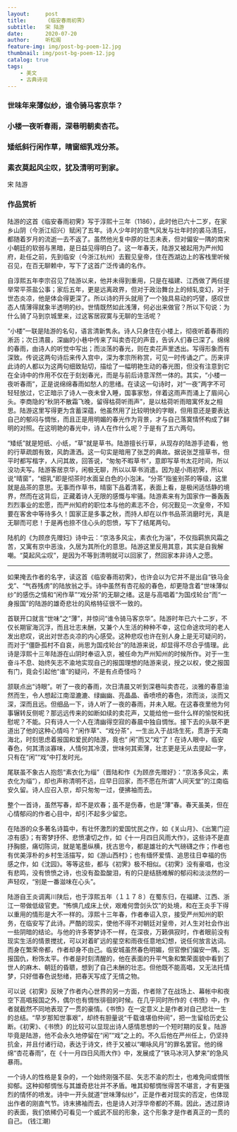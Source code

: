 ```yaml
---
layout:     post
title:      《临安春雨初霁》
subtitle:   宋 陆游
date:       2020-07-20
author:     听松阁
feature-img: img/post-bg-poem-12.jpg
thumbnail: img/post-bg-poem-12.jpg
catalog: true
tags:
    - 美文
    - 古典诗词
---
```


### 世味年来薄似纱，谁令骑马客京华？
### 小楼一夜听春雨，深巷明朝卖杏花。
### 矮纸斜行闲作草，晴窗细乳戏分茶。
### 素衣莫起风尘叹，犹及清明可到家。

宋 陆游

### 作品赏析


陆游的这首《临安春雨初霁》写于淳熙十三年（1186），此时他已六十二岁，在家乡山阴（今浙江绍兴）赋闲了五年。诗人少年时的意气风发与壮年时的裘马清狂，都随着岁月的流逝一去不返了。虽然他光复中原的壮志未表，但对偏安一隅的南宋小朝廷的软弱与黑暗，是日益见得明白了。这一年春天，陆游又被起用为严州知府，赴任之前，先到临安（今浙江杭州）去觐见皇帝，住在西湖边上的客栈里听候召见，在百无聊赖中，写下了这首广泛传诵的名作。

自淳熙五年李宗召见了陆游以来，他并未得到重用，只是在福建、江西做了两任提举常平茶盐公事；家后五年，更是远离政界，但对于政治舞台上的倾轧变幻，对于世态炎凉，他是体会得更深了。所以诗的开头就用了一个独具易动的巧譬，感叹世态人情薄得就象半透明的纱。世情既然如此浅薄，何必出来做官？所以下句说：为什么骑了马到京城里来，过这客居寂寞与无聊的生活呢？

“小楼”一联是陆游的名句，语言清新隽永。诗人只身住在小楼上，彻夜听着春雨的淅沥；次日清晨，深幽的小巷中传来了叫卖杏花的声音，告诉人们春已深了。绵绵的春雨，由诗人的听觉中写出；而淡荡的春光，则在卖花声里透出。写得形象而有深致。传说这两句诗后来传入宫中，深为孝宗所称赏，可见一时传诵之广。历来评此诗的人都以为这两句细致贴切，描绘了一幅明艳生动的春光图，但没有注意到它在全诗中的作用不仅在于刻划春光，而是与前后诗意浑然一体的。其实，“小楼一夜听春雨”，正是说绵绵春雨如愁人的思绪。在读这一句诗时，对“一夜”两字不可轻轻放过，它正暗示了诗人一夜未曾入睡，国事家愁，伴着这雨声而涌上了眉间心头。李商隐的“秋阴不散霜飞晚，留得枯荷听雨声”，是以枯荷听雨暗寓怀友之相思。陆游这里写得更为含蓄深蕴，他虽然用了比较明快的字眼，但用意还是要表达自己的郁闷与惆怅，而且正是用明媚的春光作为背景，才与自己落寞情怀构成了鲜明的对照。在这明艳的春光中，诗人在作什么呢？于是有了五六两句。

“矮纸”就是短纸、小纸，“草”就是草书。陆游擅长行草，从现存的陆游手迹看，他的行草疏朗有致，风韵潇洒。这一句实是暗用了张芝的典故。据说张芝擅草书，但平时都写楷字，人问其故，回答说，“匆匆不暇草书”，意即写草书太花时间，所以没功夫写。陆游客居京华，闲极无聊，所以以草书消遣。因为是小雨初霁，所以说“晴窗”，“细乳”即是彻茶时水面呈白色的小泡沫。“分茶”指鉴别茶的等级，这里就是品茶的意思。无事而作草书，晴窗下品着清茗，表面上看，是极闲适恬静的境界，然而在这背后，正藏着诗人无限的感慨与牢骚。陆游素来有为国家作一番轰轰烈烈事业的宏愿，而严州知府的职位本与他的素志不合，何况觐见一次皇帝，不知要在客舍中等待多久！国家正是多事之秋，而持人却在以作书品茶消磨时光，真是无聊而可悲！于是再也捺不住心头的怨愤，写下了结尾两句。

陆机的《为顾彦先赠妇》诗中云：“京洛多风尘，素衣化为淄”，不仅指羁旅风霜之苦，又寓有京中恶浊，久居为其所化的意思。陆游这里反用其意，其实是自我解嘲。“莫起风尘叹”，是因为不等到清明就可以回家了，然回家本非诗人之愿。

---------------------------------

如果掩去作者的名字，读这首《临安春雨初霁》，也许会以为它并不是出自“铁马金戈”、“气吞残虏”的陆放翁之手。诗中虽然有杏花般的春色，却更隐含着“世味薄似纱”的感伤之情和“闲作草”“戏分茶”的无聊之绪。这是与高唱着“为国戍轮台”而“一身报国”的陆游的雄奇悲壮的风格特征很不一致的。



首联开口就言“世味”之“薄”，并惊问“谁令骑马客京华”。陆游时年已六十二岁，不仅长期宦海沉浮，而且壮志未酬，又兼个人生活的种种不幸，这位命途坎坷的老人发出悲叹，说出对世态炎凉的内心感受。这种悲叹也许在别人身上是无可疑问的，而对于“僵卧孤村不自哀，尚思为国戍轮台”的陆游来说，却显得不尽合乎情理。此诗是淳熙十三年陆游在山阴时奉诏入京，被任命为严州知州的时候所作。对于一生奋斗不息、始终矢志不渝地实现自己的报国理想的陆游来说，授之以权，使之报国有门，竟会引起他“谁”的疑问，不是有点奇怪吗？



颔联点出“诗眼”。听了一夜的春雨，次日清晨又听到深巷叫卖杏花，淡雅的春意油然而生，令人想起江南湿漉漉、绿幽幽、亮晶晶、香喷喷的春色，浓而淡，淡而又深，深而且远。但细品一下，诗人听了一夜的春雨，并未入眠。在这春夜里他为何事辗转反侧呢？那远远传来的如断如续的卖花声，又能给他一些什么样的愉悦和抚慰呢？不能。只有诗人一个人在清幽得空寂的春晨中独自惆怅。接下去的头联不更道出了他的这种心情吗？“闲作草”、“戏分茶”，一生出入于战场生死，贯游于天南海北，时刻思虑着报国和爱民的陆游，竟也“ 闲”而又“戏”了！在诗人眼中，临安春色，何其清淡寡味，人情何其冷漠，世味何其索薄，壮志更是无从去提起一字，只有在“闲”“戏”中打发时光。



尾联虽不象古人抱怨“素衣化为缁”（晋陆和作《为顾彦先赠好》：“京洛多风尘，素衣化为缁”），却也声称清明不远，应早日回家，而不愿在所谓“人间天堂”的江南临安久留。诗人应召入京，却只匆匆一过，便拂袖而去。



整个一首诗，虽然写春，却不是欢春；虽不是伤春，也是“薄”春。春天虽美，但在心情郁闷的作者心目中，却引不起多少留恋。



在陆游的众多著名诗篇中，有壮怀激烈的爱国忧民之作，如《关山月》、《出篱门迎凉有感》；有寄梦抒怀、悲愤凄切之作，如《十一月四日风雨大作》，这些诗不是直抒胸臆，痛切陈词，就是笔墨纵横，抚古思今，都是雄壮的大气磅礴之作；作者也有优美淳朴的乡村生活描写，如《游山西村》；也有缅怀爱情、追思往日幸福的伤感之作，如《沈园》。等等这些，都与《初霁》极不相似。《初霁》没有豪唱，也没有悲鸣，没有愤愤之诗，也没有盈盈酸泪，有的只是结肠难解的郁闷和淡淡然的一声轻叹，“别是一番滋味在心头”。



陆游自王炎调离川陕后，也于淳熙五年（１１７８）在蜀东归，在福建、江西、浙江一带做低级官吏。“怖惧几成床上伏，艰难何啻剑头饮”的处境，和在王炎手下得以重用的情形是大不一样的。淳熙十三年春，作者奉诏入京，接受严州知州的职务，在临安写了此诗。严酷的现实，使他不得不对朝廷对皇帝，对人生对社会作出一些阴暗的结论。与他的许多寄梦诗不一样，在深夜，万籁俱寂时，作者眼前没有现实生活的情景搅扰，可以对着旷远的星空和雨夜任意地幻想，说任何放言达词。而身在繁荣帝都，作者却身不由己。临安城虽然春色明媚，但官僚们偏安一隅，忘报国仇，粉饰太平。作者是时刻清醒的，他在表面的升平气象和繁荣面貌中看到了世人的麻木、朝廷的昏聩，想到了自己未酬的壮志。但他既不能高唱，又无法托情梦，只好借春色说愁绪，把春天写成了无情之物。



可以说《初霁》反映了作者内心世界的另一方面，作者除了在战场上、幕帐中和夜空下高唱报国之外，偶尔也有惆怅徘徊的时候。在几乎同时所作的《书愤》中，作者就截然不同地表现了一贯的豪情。《书愤》在一定意义上是作者对自己悲壮一生的总结。“早岁那知世事艰”，却终有胆量说“千载谁堪伯仲间”，把一生留给历史公断。《初霁》、《书愤》的比较可以显现出诗人感情思想的一个短时期的反复。陆游毕竟是陆游，他不会永久地停留在“闲”“戏”之上的。不久后他在严州任上，仍坚持抗金，并且付诸行动，表达于诗文，终于又被以“嘲咏风月”的罪名罢官。他的绵绵“杏花春雨”，在《十一月四日风雨大作》中，发展成了“铁马冰河入梦来”的急风暴雨。



一个诗人的性格是复杂的，一个始终刚强不屈、矢志不渝的烈士，也难免间或惆怅抑郁。这种抑郁惆怅与其雄奇悲壮并不矛盾。唯其抑郁惆怅得苦不堪言，才有更强烈的情怀的喷发。诗中一开头就道“世味薄似纱”，正是作者对现实的否定，也体现出作者的刚直气节。诗末拂袖而去，也是诗人对浮华帝都的不屑。因此，透过原诗的表面，我们依稀仍可看见一个威武不屈的形象，这个形象才是作者真正的一贯的自己。 (钱江潮)
